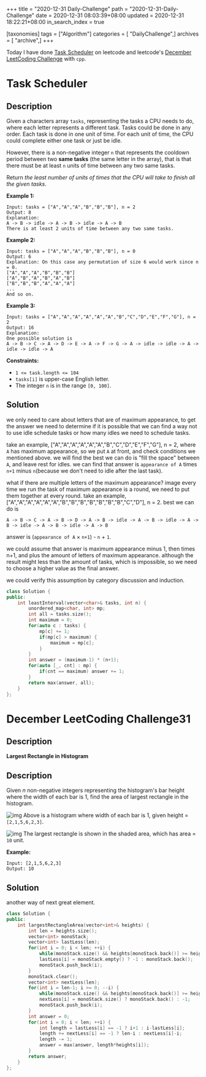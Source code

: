 +++
title = "2020-12-31 Daily-Challenge"
path = "2020-12-31-Daily-Challenge"
date = 2020-12-31 08:03:39+08:00
updated = 2020-12-31 18:22:21+08:00
in_search_index = true

[taxonomies]
tags = ["Algorithm"]
categories = [ "DailyChallenge",]
archives = [ "archive",]
+++

Today I have done [Task Scheduler](https://leetcode.com/problems/task-scheduler/) on leetcode and leetcode's [December LeetCoding Challenge](https://leetcode.com/explore/challenge/card/december-leetcoding-challenge/573/week-4-december-29th-december-31st/3587/) with `cpp`.

<!-- more -->

# Task Scheduler

## Description

Given a characters array `tasks`, representing the tasks a CPU needs to do, where each letter represents a different task. Tasks could be done in any order. Each task is done in one unit of time. For each unit of time, the CPU could complete either one task or just be idle.

However, there is a non-negative integer `n` that represents the cooldown period between two **same tasks** (the same letter in the array), that is that there must be at least `n` units of time between any two same tasks.

Return *the least number of units of times that the CPU will take to finish all the given tasks*.

**Example 1:**

```
Input: tasks = ["A","A","A","B","B","B"], n = 2
Output: 8
Explanation: 
A -> B -> idle -> A -> B -> idle -> A -> B
There is at least 2 units of time between any two same tasks.
```

**Example 2:**

```
Input: tasks = ["A","A","A","B","B","B"], n = 0
Output: 6
Explanation: On this case any permutation of size 6 would work since n = 0.
["A","A","A","B","B","B"]
["A","B","A","B","A","B"]
["B","B","B","A","A","A"]
...
And so on.
```

**Example 3:**

```
Input: tasks = ["A","A","A","A","A","A","B","C","D","E","F","G"], n = 2
Output: 16
Explanation: 
One possible solution is
A -> B -> C -> A -> D -> E -> A -> F -> G -> A -> idle -> idle -> A -> idle -> idle -> A
```

**Constraints:**

- `1 <= task.length <= 104`
- `tasks[i]` is upper-case English letter.
- The integer `n` is in the range `[0, 100]`.

## Solution

we only need to care about letters that are of maximum appearance, to get the answer we need to determine if it is possible that we can find a way not to use idle schedule tasks or how many idles we need to schedule tasks.

take an example, ["A","A","A","A","A","A","B","C","D","E","F","G"], n = 2, where `A` has maximum appearance, so we put `A` at front, and check conditions we mentioned above. we will find the best we can do is "fill the space" between `A`, and leave rest for idles. we can find that answer is `appearance of A` times `n+1` minus `n`(because we don't need to idle after the last task).

what if there are multiple letters of the maximum appearance? image every time we run the task of maximum appearance is a round, we need to put them together at every round. take an example, ["A","A","A","A","A","A","B","B","B","B","B","B","B","C","D"], n = 2. best we can do is

```
A -> B -> C -> A -> B -> D -> A -> B -> idle -> A -> B -> idle -> A -> B -> idle -> A -> B -> idle -> A -> B
```

answer is (`appearance of A` × `n+1`) - `n` + `1`.

we could assume that answer is maximum appearance minus 1, then times n+1, and plus the amount of letters of maximum appearance. although the result might less than the amount of tasks, which is impossible, so we need to choose a higher value as the final answer.

we could verify this assumption by category discussion and induction.

``` cpp
class Solution {
public:
    int leastInterval(vector<char>& tasks, int n) {
        unordered_map<char, int> mp;
        int all = tasks.size();
        int maximum = 0;
        for(auto c : tasks) {
            mp[c] += 1;
            if(mp[c] > maximum) {
                maximum = mp[c];
            }
        }
        int answer = (maximum-1) * (n+1);
        for(auto [_, cnt] : mp) {
            if(cnt == maximum) answer += 1;
        }
        return max(answer, all);
    }
};
```

# December LeetCoding Challenge31

## Description

**Largest Rectangle in Histogram**

## Description

Given *n* non-negative integers representing the histogram's bar height where the width of each bar is 1, find the area of largest rectangle in the histogram.

![img](https://assets.leetcode.com/uploads/2018/10/12/histogram.png)
Above is a histogram where width of each bar is 1, given height = `[2,1,5,6,2,3]`.

 

![img](https://assets.leetcode.com/uploads/2018/10/12/histogram_area.png)
The largest rectangle is shown in the shaded area, which has area = `10` unit.

**Example:**

```
Input: [2,1,5,6,2,3]
Output: 10
```

## Solution

another way of next great element.

``` cpp
class Solution {
public:
    int largestRectangleArea(vector<int>& heights) {
        int len = heights.size();
        vector<int> monoStack;
        vector<int> lastLess(len);
        for(int i = 0; i < len; ++i) {
            while(monoStack.size() && heights[monoStack.back()] >= heights[i]) monoStack.pop_back();
            lastLess[i] = monoStack.empty() ? -1 : monoStack.back();
            monoStack.push_back(i);
        }
        monoStack.clear();
        vector<int> nextLess(len);
        for(int i = len-1; i >= 0; --i) {
            while(monoStack.size() && heights[monoStack.back()] >= heights[i]) monoStack.pop_back();
            nextLess[i] = monoStack.size() ? monoStack.back() : -1;
            monoStack.push_back(i);
        }
        int answer = 0;
        for(int i = 0; i < len; ++i) {
            int length = lastLess[i] == -1 ? i+1 : i-lastLess[i];
            length += nextLess[i] == -1 ? len-i : nextLess[i]-i;
            length -= 1;
            answer = max(answer, length*heights[i]);
        }
        return answer;
    }
};
```